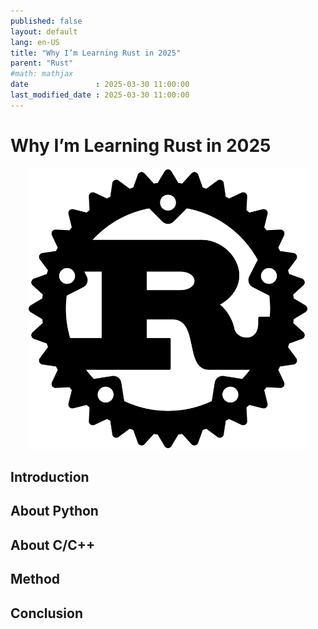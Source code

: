 ```yaml
---
published: false
layout: default
lang: en-US
title: "Why I’m Learning Rust in 2025"
parent: "Rust"
#math: mathjax
date               : 2025-03-30 11:00:00
last_modified_date : 2025-03-30 11:00:00
---
```


# Why I’m Learning Rust in 2025

<div align="center">
<img src="./assets/img_00.webp" alt="" width="450" loading="lazy"/>
</div>

## Introduction
## About Python
## About C/C++
## Method
## Conclusion
